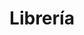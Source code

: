 ---
title: "Librería"
url: /ciudad-autonoma-de-buenos-aires/libreria-avenida-cordoba/
shop: libros
---